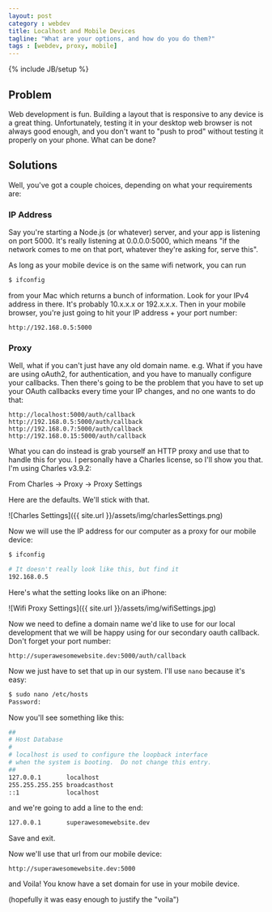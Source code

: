 ```yaml
---
layout: post
category : webdev
title: Localhost and Mobile Devices
tagline: "What are your options, and how do you do them?"
tags : [webdev, proxy, mobile]
---
```

{% include JB/setup %}

## Problem

Web development is fun. Building a layout that is responsive to any
device is a great thing. Unfortunately, testing it in your desktop
web browser is not always good enough, and you don't want to "push
to prod" without testing it properly on your phone. What can be done?

<!--more-->

## Solutions

Well, you've got a couple choices, depending on what your requirements are:

### IP Address

Say you're starting a Node.js (or whatever) server, and your app is listening
on port 5000. It's really listening at 0.0.0.0:5000, which means "if the network
comes to me on that port, whatever they're asking for, serve this".

As long as your mobile device is on the same wifi network, you can run 
```sh
$ ifconfig
```
from your Mac which returns a bunch of information. Look for your IPv4
address in there. It's probably 10.x.x.x or 192.x.x.x. Then in your mobile
browser, you're just going to hit your IP address + your port number:

```
http://192.168.0.5:5000
```

### Proxy

Well, what if you can't just have any old domain name. e.g. What if you have are
using oAuth2, for authentication, and you have to manually configure your callbacks.
Then there's going to be the problem that you have to set up your OAuth callbacks
every time your IP changes, and no one wants to do that:

```
http://localhost:5000/auth/callback
http://192.168.0.5:5000/auth/callback
http://192.168.0.7:5000/auth/callback
http://192.168.0.15:5000/auth/callback
```

What you can do instead is grab yourself an HTTP proxy and use that to handle this
for you. I personally have a Charles license, so I'll show you that. I'm using Charles
v3.9.2:

From Charles -> Proxy -> Proxy Settings

Here are the defaults. We'll stick with that.

![Charles Settings]({{ site.url }}/assets/img/charlesSettings.png)

Now we will use the IP address for our computer as a proxy for our mobile device:

```sh
$ ifconfig

# It doesn't really look like this, but find it
192.168.0.5
```

Here's what the setting looks like on an iPhone:

![Wifi Proxy Settings]({{ site.url }}/assets/img/wifiSettings.jpg)

Now we need to define a domain name we'd like to use for our local development
that we will be happy using for our secondary oauth callback. Don't forget your
port number:

```
http://superawesomewebsite.dev:5000/auth/callback
```

Now we just have to set that up in our system. I'll use `nano` because it's easy:

```sh
$ sudo nano /etc/hosts
Password:
```

Now you'll see something like this:

```sh
##
# Host Database
#
# localhost is used to configure the loopback interface
# when the system is booting.  Do not change this entry.
##
127.0.0.1       localhost
255.255.255.255 broadcasthost
::1             localhost
```

and we're going to add a line to the end:

```sh
127.0.0.1       superawesomewebsite.dev
```

Save and exit.

Now we'll use that url from our mobile device:

```
http://superawesomewebsite.dev:5000
```

and Voila! You know have a set domain for use in your mobile device.

(hopefully it was easy enough to justify the "voila")
